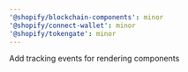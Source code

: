 ```yaml
---
'@shopify/blockchain-components': minor
'@shopify/connect-wallet': minor
'@shopify/tokengate': minor
---
```


Add tracking events for rendering components
